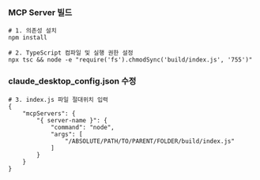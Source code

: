 ### MCP Server 빌드

```
# 1. 의존성 설치
npm install

# 2. TypeScript 컴파일 및 실행 권한 설정
npx tsc && node -e "require('fs').chmodSync('build/index.js', '755')"
```

### claude_desktop_config.json 수정

```
# 3. index.js 파일 절대위치 입력
{
    "mcpServers": {
        "{ server-name }": {
            "command": "node",
            "args": [
                "/ABSOLUTE/PATH/TO/PARENT/FOLDER/build/index.js"
            ]
        }
    }
}
```
